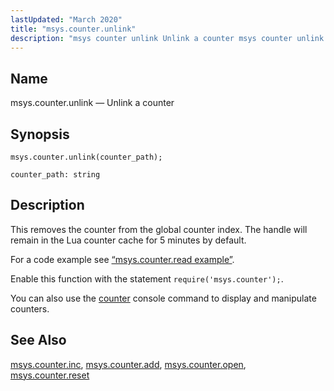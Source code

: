 ```yaml
---
lastUpdated: "March 2020"
title: "msys.counter.unlink"
description: "msys counter unlink Unlink a counter msys counter unlink counter path This removes the counter from the global counter index The handle will remain in the Lua counter cache for 5 minutes by default For a code example see Example 70 54 msys counter read example Enable this function with..."
---
```


<a name="lua.ref.msys.counter.unlink"></a> 
## Name

msys.counter.unlink — Unlink a counter

<a name="idp17845040"></a> 
## Synopsis

`msys.counter.unlink(counter_path);`

`counter_path: string`<a name="idp17847968"></a> 
## Description

This removes the counter from the global counter index. The handle will remain in the Lua counter cache for 5 minutes by default.

For a code example see [“msys.counter.read example”](/momentum/4/lua/ref-msys-counter-read#lua.ref.msys.counter.read.example).

Enable this function with the statement `require('msys.counter');`.

You can also use the [counter](/momentum/4/console-commands/counter) console command to display and manipulate counters.

<a name="idp17853600"></a> 
## See Also

[msys.counter.inc](/momentum/4/lua/ref-msys-counter-inc), [msys.counter.add](/momentum/4/lua/ref-msys-counter-add), [msys.counter.open](/momentum/4/lua/ref-msys-counter-open), [msys.counter.reset](/momentum/4/lua/ref-msys-counter-reset)